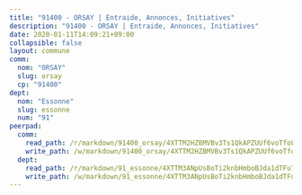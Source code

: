 ```yaml
---
title: "91400 - ORSAY | Entraide, Annonces, Initiatives"
description: "91400 - ORSAY | Entraide, Annonces, Initiatives"
date: 2020-01-11T14:09:21+09:00
collapsible: false
layout: commune
comm:
  nom: "ORSAY"
  slug: orsay
  cp: "91400"
dept:
  nom: "Essonne"
  slug: essonne
  num: "91"
peerpad:
  comm:
    read_path: /r/markdown/91400_orsay/4XTTM2HZBMVBv3Ts1QkAPZUUf6voTfoLQ91k9WMNiSk3aoHyC
    write_path: /w/markdown/91400_orsay/4XTTM2HZBMVBv3Ts1QkAPZUUf6voTfoLQ91k9WMNiSk3aoHyC-K3TgUDZ7HAbXg6GkgP3tkYDBdDn4bN3GAqmPmv9Na1z2FNsQffeemSa1QDakivrePYsJ9t3Lpaa4KG5tXfKTxLvt33qahc9ER36zNpsnzVy3JbsSc8HqPwnwdTfdZPrk45Z2ayzz
  dept:
    read_path: /r/markdown/91_essonne/4XTTM3ANpUsBoTi2knbHmboBJda1dTFu7ky8ZK9dB2RyMMfWF
    write_path: /w/markdown/91_essonne/4XTTM3ANpUsBoTi2knbHmboBJda1dTFu7ky8ZK9dB2RyMMfWF-K3TgUyWqeJSocSvH4aaj1ao8GVHVL7XNdUYQ4QUUeH9BAdnr24zoBJ2C3FCPvjfnNG6dyrzadtyfizxGKpMjZFU9wDjSpA4g6VtDcxL8iEmbLsyV9TFoF7XzgcRopbNZHgpYvcW3
---
```


